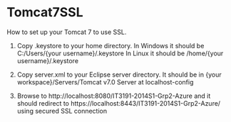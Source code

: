 Tomcat7SSL
==========
How to set up your Tomcat 7 to use SSL.

1. Copy .keystore to your home directory. In Windows it should be C:/Users/{your username}/.keystore In Linux it should be /home/{your username}/.keystore

2. Copy server.xml to your Eclipse server directory. It should be in {your workspace}/Servers/Tomcat v7.0 Server at localhost-config

3. Browse to http://localhost:8080/IT3191-2014S1-Grp2-Azure and it should redirect to https://localhost:8443/IT3191-2014S1-Grp2-Azure/ using secured SSL connection
